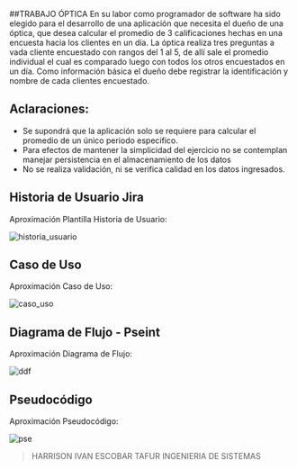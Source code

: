 ##TRABAJO ÓPTICA
En su labor como programador de software ha sido elegido para el desarrollo de una aplicación que necesita el dueño de una óptica, que desea calcular el promedio de 3 calificaciones hechas en una encuesta hacia los clientes en un día. La óptica realiza tres preguntas a vada cliente encuestado con rangos del 1 al 5, de allí sale el promedio individual el cual es comparado luego con todos los otros encuestados en un día. Como información básica el dueño debe registrar la identificación y nombre de cada clientes encuestado.
## Aclaraciones: 
-  Se supondrá que la aplicación solo se requiere para calcular el promedio de un único periodo especifico.
-  Para efectos de mantener la simplicidad del ejercicio no se contemplan manejar persistencia en el almacenamiento de los datos
-  No se realiza validación, ni se verifica calidad en los datos ingresados.

## Historia de Usuario Jira
Aproximación Plantilla Historia de Usuario:

![historia_usuario](https://github.com/Harrii-10/optica-poo.github.io/assets/136661680/b54911e9-cad4-4635-8e42-04773acca440)


## Caso de Uso
Aproximación Caso de Uso:

![caso_uso](https://github.com/Harrii-10/optica-poo.github.io/assets/136661680/b22b3730-2f14-4267-aa38-f710a83e2c73)

## Diagrama de Flujo - Pseint
Aproximación Diagrama de Flujo:

![ddf](https://github.com/Harrii-10/optica-poo.github.io/assets/136661680/15d131f4-7d01-4be3-8c1b-d09c234fe002)

## Pseudocódigo
Aproximación  Pseudocódigo:

![pse](https://github.com/Harrii-10/optica-poo.github.io/assets/136661680/cef08a67-0b1d-48e0-a4a7-d5a6186aca79)

> HARRISON IVAN ESCOBAR TAFUR
>INGENIERIA DE SISTEMAS
